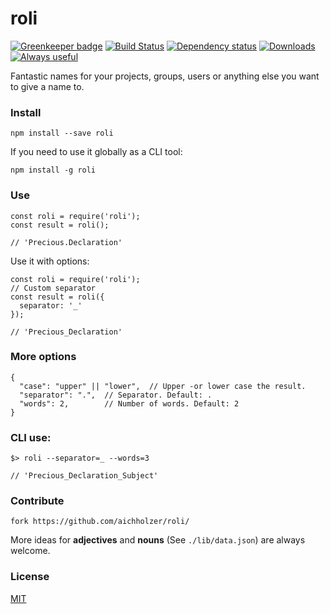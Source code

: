 # roli

[![Greenkeeper badge](https://badges.greenkeeper.io/aichholzer/roli.svg)](https://greenkeeper.io/)
[![Build Status](https://travis-ci.org/aichholzer/roli.svg?branch=master)](https://travis-ci.org/aichholzer/roli)
[![Dependency status](https://gemnasium.com/badges/github.com/aichholzer/roli.svg)](https://gemnasium.com/github.com/aichholzer/roli)
[![Downloads](https://img.shields.io/npm/dt/roli.svg)](https://www.npmjs.com/package/roli)
[![Always useful](https://img.shields.io/badge/always-useful-ff6400.svg)](https://github.com/aichholzer/roli)

Fantastic names for your projects, groups, users or anything else you want to give a name to.


### Install
```
npm install --save roli
```
If you need to use it globally as a CLI tool:
```
npm install -g roli
```


### Use
```
const roli = require('roli');
const result = roli();

// 'Precious.Declaration'
```

Use it with options:
```
const roli = require('roli');
// Custom separator
const result = roli({
  separator: '_'
});

// 'Precious_Declaration'
```

### More options
```
{
  "case": "upper" || "lower",  // Upper -or lower case the result.
  "separator": ".",  // Separator. Default: .
  "words": 2,        // Number of words. Default: 2
}
```

### CLI use:
```
$> roli --separator=_ --words=3

// 'Precious_Declaration_Subject'
```


### Contribute
```
fork https://github.com/aichholzer/roli/
```

More ideas for **adjectives** and **nouns** (See `./lib/data.json`) are always welcome.


### License

[MIT](https://github.com/aichholzer/roli/blob/master/LICENSE)
